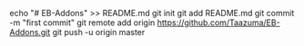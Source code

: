echo "# EB-Addons" >> README.md
git init
git add README.md
git commit -m "first commit"
git remote add origin https://github.com/Taazuma/EB-Addons.git
git push -u origin master
